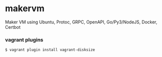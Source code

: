 # makervm
Maker VM using Ubuntu, Protoc, GRPC, OpenAPI, Go/Py3/NodeJS, Docker, Certbot

### vagrant plugins

```
$ vagrant plugin install vagrant-disksize
```
